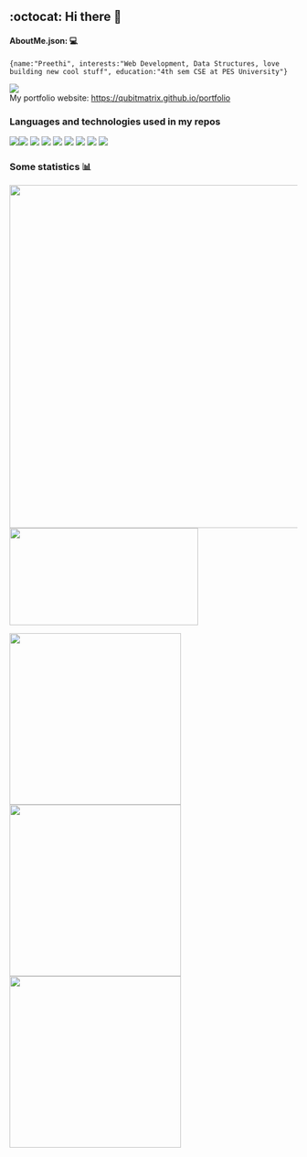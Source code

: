 ## :octocat: Hi there 👋
#### AboutMe.json: 💻

``{name:"Preethi",
interests:"Web Development, Data Structures, love building new cool stuff",
education:"4th sem CSE at PES University"}
  ``

![](https://komarev.com/ghpvc/?username=QubitMatrix)
<br>
My portfolio website: https://qubitmatrix.github.io/portfolio
<br>
### Languages and technologies used in my repos 
<img src="https://img.icons8.com/color/48/000000/python.png"><img src="https://img.icons8.com/color/48/000000/c-programming.png">
<img src="https://img.icons8.com/color/48/null/c-plus-plus-logo.png"/>
<img src="https://img.icons8.com/color/48/null/html-5--v1.png"/>
<img src="https://img.icons8.com/color/48/000000/css3.png">
<img src="https://img.icons8.com/color/48/000000/javascript.png">
<img src="https://img.icons8.com/color/48/000000/mongodb.png">
<img src="https://img.icons8.com/color/48/000000/nodejs.png">
<img src="https://img.icons8.com/color/48/000000/react-native.png">
### Some statistics 📊 
<p><img alt="" width="600px" src="https://github-profile-summary-cards.vercel.app/api/cards/profile-details?username=QubitMatrix&theme=radical" />
<img width="330px" height="170px" src="https://github-readme-streak-stats.herokuapp.com?user=QubitMatrix&theme=radical" alt="" />   
<br/>
</p>
<img alt="" align="left" width="300px" src="http://github-profile-summary-cards.vercel.app/api/cards/repos-per-language?username=QubitMatrix&theme=radical" />
<img alt="" align="left" width="300px" src="http://github-profile-summary-cards.vercel.app/api/cards/most-commit-language?username=QubitMatrix&theme=radical" />
<img alt="" align="left" width="300px" src="http://github-profile-summary-cards.vercel.app/api/cards/stats?username=QubitMatrix&theme=radical" />



<!--
**QubitMatrix/QubitMatrix** is a ✨ _special_ ✨ repository because its `README.md` (this file) appears on your GitHub profile.

Here are some ideas to get you started:

- 🔭 I’m currently working on ...
- 🌱 I’m currently learning ...
- 👯 I’m looking to collaborate on ...
- 🤔 I’m looking for help with ...
- 💬 Ask me about ...
- 📫 How to reach me: ...
- 😄 Pronouns: ...
- ⚡ Fun fact: ...
-->
